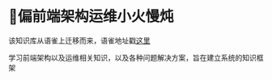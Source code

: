 # 🎈偏前端架构运维小火慢炖

该知识库从语雀上迁移而来，语雀地址戳[这里](https://www.yuque.com/xiaojt/fe-framework)

学习前端架构以及运维相关知识，以及各种问题解决方案，旨在建立系统的知识框架
